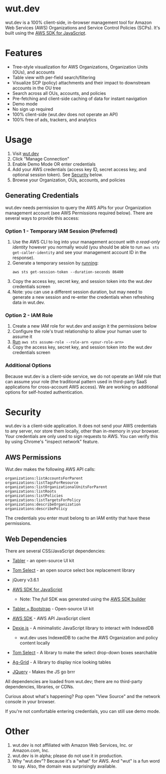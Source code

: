 # wut.dev
wut.dev is a 100% client-side, in-browser management tool for Amazon Web Services (AWS) Organizations and Service Control Policies (SCPs). It's built using the [AWS SDK for JavaScript](https://docs.aws.amazon.com/AWSJavaScriptSDK/latest/AWS.html).

# Features
* Tree-style visualization for AWS Organizations, Organization Units (OUs), and accounts
* Table view with per-field search/filtering
* Visualize SCP (policy) attachments and their impact to downstream accounts in the OU tree
* Search across all OUs, accounts, and policies
* Pre-fetching and client-side caching of data for instant navigation
* Demo mode
* No sign up required
* 100% client-side (wut.dev does not operate an API)
* 100% free of ads, trackers, and analytics

# Usage
1. Visit [wut.dev](https://wut.dev)
1. Click "Manage Connection"
1. Enable Demo Mode OR enter credentials
1. Add your AWS credentials (access key ID, secret access key, and optional session token). See [Security](#security) below.
1. Browse your Organization, OUs, accounts, and policies

## Generating Credentials

wut.dev needs permission to query the AWS APIs for your Organization management account (see AWS Permissions required below). There are several ways to provide this access:

### Option 1 - Temporary IAM Session (Preferred)
1. Use the AWS CLI to log into your management account _with a read-only identity_ however you normally would (you should be able to run `aws sts get-caller-identity` and see your management account ID in the response).
1. Generate a temporary session by [running](https://docs.aws.amazon.com/cli/latest/reference/sts/get-caller-identity.html):
    ```
    aws sts get-session-token --duration-seconds 86400
    ```
1. Copy the access key, secret key, and session token into the wut.dev credentials screen
1. Note: you can use a different session duration, but may need to generate a new session and re-enter the credentials when refreshing data in wut.dev.

### Option 2 - IAM Role
1. Create a new IAM role for wut.dev and assign it the permissions below
1. Configure the role's trust relationship to allow your human user to assume it
1. [Run](https://docs.aws.amazon.com/cli/latest/reference/sts/assume-role.html) `aws sts assume-role --role-arn <your-role-arn>`
1. Copy the access key, secret key, and session token into the wut.dev credentials screen

### Additional Options

Because wut.dev is a client-side service, we do not operate an IAM role that can assume your role (the traditional pattern used in third-party SaaS applications for cross-account AWS access). We are working on additional options for self-hosted authentication.

# Security
wut.dev is a client-side application. It does not send your AWS credentials to any server, nor store them locally, other than in-memory in your browser. Your credentials are only used to sign requests to AWS. You can verify this by using Chrome's "inspect network" feature.

## AWS Permissions

Wut.dev makes the following AWS API calls:

```
organizations:listAccountsForParent
organizations:listTagsForResource
organizations:listOrganizationalUnitsForParent
organizations:listRoots
organizations:listPolicies
organizations:listTargetsForPolicy
organizations:describeOrganization
organizations:describePolicy
```

The credentials you enter must belong to an IAM entity that have these permissions.

## Web Dependencies

There are several CSS/JavaScript dependencies:
* [Tabler](https://github.com/tabler/tabler) - an open-source UI kit
* [Tom Select](https://tom-select.js.org/) - an open source select box replacement library
* jQuery v3.6.1
* [AWS SDK for JavaScript](https://docs.aws.amazon.com/AWSJavaScriptSDK/latest/AWS.html)
    * Note: The _full_ SDK was generated using the [AWS SDK builder](https://sdk.amazonaws.com/builder/js/)

* [Tabler + Bootstrap](https://tabler.io) - Open-source UI kit
* [AWS SDK](https://aws.amazon.com) - AWS API JavaScript client
* [Dexie.js](https://dexie.org) - A minimalistic JavaScript
library to interact with IndexedDB
    * wut.dev uses IndexedDB to cache the AWS Organization and policy content locally
* [Tom Select](https://tom-select.js.org/) - A library to make the select
drop-down boxes searchable</li>
* [Ag-Grid](https://www.ag-grid.com/) - A library to display nice looking tables
* [JQuery](https://jquery.com/) - Makes the JS go brrr

All dependencies are loaded from wut.dev; there are no third-party dependencies, libraries, or CDNs.

Curious about what's happening? Pop open "View Source" and the network console in your browser.

If you're not comfortable entering credentials, you can still use demo mode.

# Other
1. wut.dev is not affiliated with Amazon Web Services, Inc. or Amazon.com, Inc.
2. wut.dev is in alpha; please do not use it in production.
3. Why "wut.dev"? Because it's a "what" for AWS. And "wut" is a fun word to say. Also, the domain was surprisingly available.